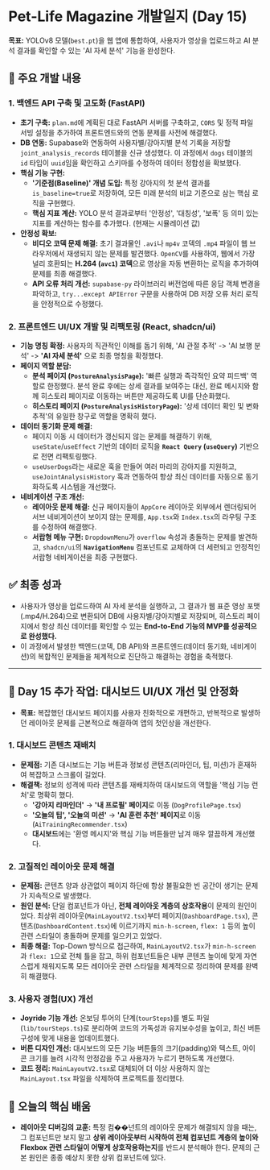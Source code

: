 # Pet-Life Magazine 개발일지 (Day 15)

**목표:** YOLOv8 모델(`best.pt`)을 웹 앱에 통합하여, 사용자가 영상을 업로드하고 AI 분석 결과를 확인할 수 있는 'AI 자세 분석' 기능을 완성한다.

## 📝 주요 개발 내용

### 1. 백엔드 API 구축 및 고도화 (FastAPI)
- **초기 구축:** `plan.md`에 계획된 대로 FastAPI 서버를 구축하고, `CORS` 및 정적 파일 서빙 설정을 추가하여 프론트엔드와의 연동 문제를 사전에 해결했다.
- **DB 연동:** Supabase와 연동하여 사용자별/강아지별 분석 기록을 저장할 `joint_analysis_records` 테이블을 신규 생성했다. 이 과정에서 `dogs` 테이블의 `id` 타입이 `uuid`임을 확인하고 스키마를 수정하여 데이터 정합성을 확보했다.
- **핵심 기능 구현:**
    - **'기준점(Baseline)' 개념 도입:** 특정 강아지의 첫 분석 결과를 `is_baseline=true`로 저장하여, 모든 미래 분석의 비교 기준으로 삼는 핵심 로직을 구현했다.
    - **핵심 지표 계산:** YOLO 분석 결과로부터 '안정성', '대칭성', '보폭' 등 의미 있는 지표를 계산하는 함수를 추가했다. (현재는 시뮬레이션 값)
- **안정성 확보:**
    - **비디오 코덱 문제 해결:** 초기 결과물인 `.avi`나 `mp4v` 코덱의 `.mp4` 파일이 웹 브라우저에서 재생되지 않는 문제를 발견했다. `OpenCV`를 사용하여, 웹에서 가장 널리 호환되는 **H.264 (`avc1`) 코덱**으로 영상을 자동 변환하는 로직을 추가하여 문제를 최종 해결했다.
    - **API 오류 처리 개선:** `supabase-py` 라이브러리 버전업에 따른 응답 객체 변경을 파악하고, `try...except APIError` 구문을 사용하여 DB 저장 오류 처리 로직을 안정적으로 수정했다.

### 2. 프론트엔드 UI/UX 개발 및 리팩토링 (React, shadcn/ui)
- **기능 명칭 확정:** 사용자의 직관적인 이해를 돕기 위해, 'AI 관절 추적' -> 'AI 보행 분석' -> **'AI 자세 분석'** 으로 최종 명칭을 확정했다.
- **페이지 역할 분담:**
    - **분석 페이지 (`PostureAnalysisPage`):** '빠른 실행과 즉각적인 요약 피드백' 역할로 한정했다. 분석 완료 후에는 상세 결과를 보여주는 대신, 완료 메시지와 함께 히스토리 페이지로 이동하는 버튼만 제공하도록 UI를 단순화했다.
    - **히스토리 페이지 (`PostureAnalysisHistoryPage`):** '상세 데이터 확인 및 변화 추적'의 유일한 창구로 역할을 명확히 했다.
- **데이터 동기화 문제 해결:**
    - 페이지 이동 시 데이터가 갱신되지 않는 문제를 해결하기 위해, `useState`/`useEffect` 기반의 데이터 로직을 **`React Query` (`useQuery`)** 기반으로 전면 리팩토링했다.
    - `useUserDogs`라는 새로운 훅을 만들어 여러 마리의 강아지를 지원하고, `useJointAnalysisHistory` 훅과 연동하여 항상 최신 데이터를 자동으로 동기화하도록 시스템을 개선했다.
- **네비게이션 구조 개선:**
    - **레이아웃 문제 해결:** 신규 페이지들이 `AppCore` 레이아웃 외부에서 렌더링되어 서브 네비게이션이 보이지 않는 문제를, `App.tsx`와 `Index.tsx`의 라우팅 구조를 수정하여 해결했다.
    - **서랍형 메뉴 구현:** `DropdownMenu`가 `overflow` 속성과 충돌하는 문제를 발견하고, `shadcn/ui`의 **`NavigationMenu`** 컴포넌트로 교체하여 더 세련되고 안정적인 서랍형 네비게이션을 최종 구현했다.

## ✅ 최종 성과
- 사용자가 영상을 업로드하여 AI 자세 분석을 실행하고, 그 결과가 웹 표준 영상 포맷(.mp4/H.264)으로 변환되어 DB에 사용자별/강아지별로 저장되며, 히스토리 페이지에서 항상 최신 데이터를 확인할 수 있는 **End-to-End 기능의 MVP를 성공적으로 완성했다.**
- 이 과정에서 발생한 백엔드(코덱, DB API)와 프론트엔드(데이터 동기화, 네비게이션)의 복합적인 문제들을 체계적으로 진단하고 해결하는 경험을 축적했다.

---

## 🚀 Day 15 추가 작업: 대시보드 UI/UX 개선 및 안정화

- **목표:** 복잡했던 대시보드 페이지를 사용자 친화적으로 개편하고, 반복적으로 발생하던 레이아웃 문제를 근본적으로 해결하여 앱의 첫인상을 개선한다.

### 1. 대시보드 콘텐츠 재배치
- **문제점:** 기존 대시보드는 기능 버튼과 정보성 콘텐츠(리마인더, 팁, 미션)가 혼재하여 복잡하고 스크롤이 길었다.
- **해결책:** 정보의 성격에 따라 콘텐츠를 재배치하여 대시보드의 역할을 '핵심 기능 런처'로 명확히 했다.
    - **'강아지 리마인더'** → **'내 프로필' 페이지**로 이동 (`DogProfilePage.tsx`)
    - **'오늘의 팁', '오늘의 미션'** → **'AI 훈련 추천' 페이지**로 이동 (`AiTrainingRecommender.tsx`)
    - **대시보드**에는 '환영 메시지'와 핵심 기능 버튼들만 남겨 매우 깔끔하게 개선했다.

### 2. 고질적인 레이아웃 문제 해결
- **문제점:** 콘텐츠 양과 상관없이 페이지 하단에 항상 불필요한 빈 공간이 생기는 문제가 지속적으로 발생했다.
- **원인 분석:** 단일 컴포넌트가 아닌, **전체 레이아웃 계층의 상호작용**이 문제의 원인이었다. 최상위 레이아웃(`MainLayoutV2.tsx`)부터 페이지(`DashboardPage.tsx`), 콘텐츠(`DashboardContent.tsx`)에 이르기까지 `min-h-screen`, `flex: 1` 등의 높이 관련 스타일이 충돌하며 문제를 일으키고 있었다.
- **최종 해결:** Top-Down 방식으로 접근하여, `MainLayoutV2.tsx`가 `min-h-screen`과 `flex: 1`으로 전체 틀을 잡고, 하위 컴포넌트들은 내부 콘텐츠 높이에 맞게 자연스럽게 채워지도록 모든 레이아웃 관련 스타일을 체계적으로 정리하여 문제를 완벽히 해결했다.

### 3. 사용자 경험(UX) 개선
- **Joyride 기능 개선:** 온보딩 투어의 단계(`tourSteps`)를 별도 파일(`lib/tourSteps.ts`)로 분리하여 코드의 가독성과 유지보수성을 높이고, 최신 버튼 구성에 맞게 내용을 업데이트했다.
- **버튼 디자인 개선:** 대시보드의 모든 기능 버튼들의 크기(padding)와 텍스트, 아이콘 크기를 늘려 시각적 안정감을 주고 사용자가 누르기 편하도록 개선했다.
- **코드 정리:** `MainLayoutV2.tsx`로 대체되어 더 이상 사용하지 않는 `MainLayout.tsx` 파일을 삭제하여 프로젝트를 정리했다.

## 📘 오늘의 핵심 배움
- **레이아웃 디버깅의 교훈:** 특정 컴��넌트의 레이아웃 문제가 해결되지 않을 때는, 그 컴포넌트만 보지 말고 **상위 레이아웃부터 시작하여 전체 컴포넌트 계층의 높이와 Flexbox 관련 스타일이 어떻게 상호작용하는지**를 반드시 분석해야 한다. 문제의 근본 원인은 종종 예상치 못한 상위 컴포넌트에 있다.